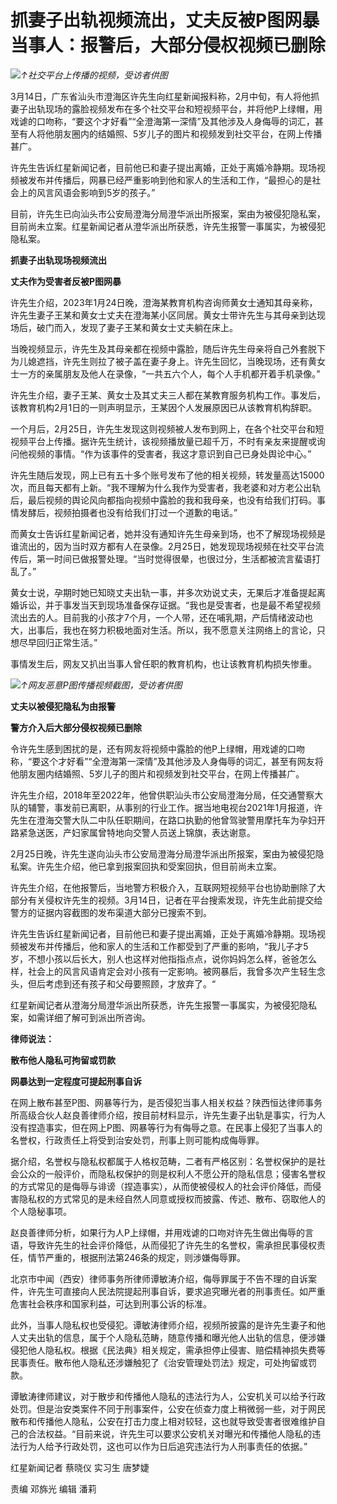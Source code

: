 # 抓妻子出轨视频流出，丈夫反被P图网暴 当事人：报警后，大部分侵权视频已删除

![](https://inews.gtimg.com/om_bt/OKMSahR7e1kwOAiU8g-lcPs7TjGkBUzRVMVb8q9ZqzjKIAA/1000)_↑社交平台上传播的视频，受访者供图_

3月14日，广东省汕头市澄海区许先生向红星新闻报料称，2月中旬，有人将他抓妻子出轨现场的露脸视频发布在多个社交平台和短视频平台，并将他P上绿帽，用戏谑的口吻称，“要这个才好看”“全澄海第一深情”及其他涉及人身侮辱的词汇，甚至有人将他朋友圈内的结婚照、5岁儿子的图片和视频发到社交平台，在网上传播甚广。

许先生告诉红星新闻记者，目前他已和妻子提出离婚，正处于离婚冷静期。现场视频被发布并传播后，网暴已经严重影响到他和家人的生活和工作，“最担心的是社会上的风言风语会影响到5岁的孩子。”

目前，许先生已向汕头市公安局澄海分局澄华派出所报案，案由为被侵犯隐私案，目前尚未立案。红星新闻记者从澄华派出所获悉，许先生报警一事属实，为被侵犯隐私案。

**抓妻子出轨现场视频流出**

**丈夫作为受害者反被P图网暴**

许先生介绍，2023年1月24日晚，澄海某教育机构咨询师黄女士通知其母亲称，许先生妻子王某和黄女士丈夫在澄海某小区同居。黄女士带许先生与其母亲到达现场后，破门而入，发现了妻子王某和黄女士丈夫躺在床上。

当晚视频显示，许先生及其母亲都在视频中露脸，随后许先生母亲将自己外套脱下为儿媳遮挡，许先生则拉了被子盖在妻子身上。许先生回忆，当晚现场，还有黄女士一方的亲属朋友及他人在录像，“一共五六个人，每个人手机都开着手机录像。”

许先生介绍，妻子王某、黄女士及其丈夫三人都在某教育服务机构工作。事发后，该教育机构2月1日的一则声明显示，王某因个人发展原因已从该教育机构辞职。

一个月后，2月25日，许先生发现这则视频被人发布到网上，在各个社交平台和短视频平台上传播。据许先生统计，该视频播放量已超千万，不时有亲友来提醒戓询问他视频的事情。“作为该事件的受害者，我这才意识到自己已身处舆论中心。”

许先生随后发现，网上已有五十多个账号发布了他的相关视频，转发量高达15000次，而且每天都有上新。“我不理解为什么我作为受害者，我老婆和对方老公出轨后，最后视频的舆论风向都指向视频中露脸的我和我母亲，也没有给我们打码。事情发酵后，视频拍摄者也没有给我们打过一个道歉的电话。”

而黄女士告诉红星新闻记者，她并没有通知许先生母亲到场，也不了解现场视频是谁流出的，因为当时双方都有人在录像。2月25日，她发现现场视频在社交平台流传后，第一时间已做报警处理。“当时觉得很晕，也很过分，生活都被流言蜚语打乱了。”

黄女士说，孕期时她已知晓丈夫出轨一事，并多次劝说丈夫，无果后才准备提起离婚诉讼，并于事发当天到现场准备保存证据。“我也是受害者，也是最不希望视频流出去的人。目前我的小孩才7个月，一个人带，还在哺乳期，产后情绪波动也大，出事后，我也在努力积极地面对生活。所以，我不愿意关注网络上的言论，只想尽早回归正常生活。”

事情发生后，网友又扒出当事人曾任职的教育机构，也让该教育机构损失惨重。

![](https://inews.gtimg.com/om_bt/OYTQG83S-RZj4kxMaeRWvklTstnvs7KjEhLmJRDziDNUAAA/1000)_↑网友恶意P图传播视频截图，受访者供图_

**丈夫以被侵犯隐私为由报警**

**警方介入后大部分侵权视频已删除**

令许先生感到困扰的是，还有网友将视频中露脸的他P上绿帽，用戏谑的口吻称，“要这个才好看”“全澄海第一深情”及其他涉及人身侮辱的词汇，甚至有网友将他朋友圈内结婚照、5岁儿子的图片和视频发到社交平台，在网上传播甚广。

许先生介绍，2018年至2022年，他曾供职汕头市公安局澄海分局，任交通警察大队的辅警，事发前已离职，从事别的行业工作。据当地电视台2021年1月报道，许先生在澄海交警大队二中队任职期间，在路口执勤的他曾驾驶警用摩托车为孕妇开路紧急送医，产妇家属曾特地向交警人员送上锦旗，表达谢意。

2月25日晚，许先生遂向汕头市公安局澄海分局澄华派出所报案，案由为被侵犯隐私案。许先生介绍，他已拿到报案回执和受案回执，但目前尚未立案。

许先生介绍，在他报警后，当地警方积极介入，互联网短视频平台也协助删除了大部分有关侵权许先生的视频。3月14日，记者在平台搜索发现，许先生此前提交给警方的证据内容截图的发布渠道大部分已搜索不到。

许先生告诉红星新闻记者，目前他已和妻子提出离婚，正处于离婚冷静期。现场视频被发布并传播后，他和家人的生活和工作都受到了严重的影响，“我儿子才5岁，不想小孩以后长大，别人也这样对他指指点点，说你妈妈怎么样，爸爸怎么样，社会上的风言风语肯定会对小孩有一定影响。被网暴后，我曾多次产生轻生念头，但后考虑到还有孩子和父母要照顾，才放弃了。“

红星新闻记者从澄海分局澄华派出所获悉，许先生报警一事属实，为被侵犯隐私案，如需详细了解可到派出所咨询。

**律师说法：**

**散布他人隐私可拘留或罚款**

**网暴达到一定程度可提起刑事自诉**

在网上散布甚至P图、网暴等行为，是否侵犯当事人相关权益？陕西恒达律师事务所高级合伙人赵良善律师介绍，按目前材料显示，许先生妻子出轨是事实，行为人没有捏造事实，但在网上P图、网暴等行为有侮辱之意。在民事上侵犯了当事人的名誉权，行政责任上将受到治安处罚，刑事上则可能构成侮辱罪。

据介绍，名誉权与隐私权都属于人格权范畴，二者有严格区别：名誉权保护的是社会公众的一般评价，而隐私权保护的则是权利人不愿公开的隐私信息；侵害名誉权的方式常见的是侮辱与诽谤（捏造事实），从而使被侵权人的社会评价降低，而侵害隐私权的方式常见的是未经自然人同意或授权而披露、传述、散布、窃取他人的个人隐秘事项。

赵良善律师分析，如果行为人P上绿帽，并用戏谑的口吻对许先生做出侮辱的言语，导致许先生的社会评价降低，从而侵犯了许先生的名誉权，需承担民事侵权责任，情节严重的，根据刑法第246条的规定，则涉嫌侮辱罪。

北京市中闻（西安）律师事务所律师谭敏涛介绍，侮辱罪属于不告不理的自诉案件，许先生可直接向人民法院提起刑事自诉，要求追究曝光者的刑事责任。如严重危害社会秩序和国家利益，可达到刑事公诉的标准。

此外，当事人隐私权也受侵犯。谭敏涛律师介绍，视频所披露的是许先生妻子和他人丈夫出轨的信息，属于个人隐私范畴，随意传播和曝光他人出轨的信息，便涉嫌侵犯他人隐私权。根据《民法典》相关规定，需承担停止侵害、赔偿精神损失费等民事责任。散布他人隐私还涉嫌触犯了《治安管理处罚法》规定，可处拘留或罚款。

谭敏涛律师建议，对于散步和传播他人隐私的违法行为人，公安机关可以给予行政处罚。但是治安类案件不同于刑事案件，公安在侦查力度上稍微弱一些，对于网民散布和传播他人隐私，公安在打击力度上相对较轻，这也就导致受害者很难维护自己的合法权益。“目前来说，许先生可以要求公安机关对曝光和传播他人隐私的违法行为人给予行政处罚，这也可以作为日后追究违法行为人刑事责任的依据。”

红星新闻记者 蔡晓仪 实习生 唐梦婕

责编 邓旆光 编辑 潘莉

